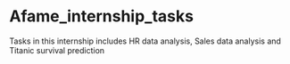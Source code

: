 # Afame_internship_tasks
Tasks in this internship includes HR data analysis, Sales data analysis and Titanic survival prediction
